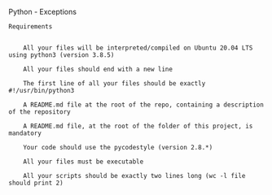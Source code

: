

Python - Exceptions



	Requirements


		All your files will be interpreted/compiled on Ubuntu 20.04 LTS using python3 (version 3.8.5)

		All your files should end with a new line

		The first line of all your files should be exactly #!/usr/bin/python3

		A README.md file at the root of the repo, containing a description of the repository

		A README.md file, at the root of the folder of this project, is mandatory

		Your code should use the pycodestyle (version 2.8.*)

		All your files must be executable

		All your scripts should be exactly two lines long (wc -l file should print 2)

